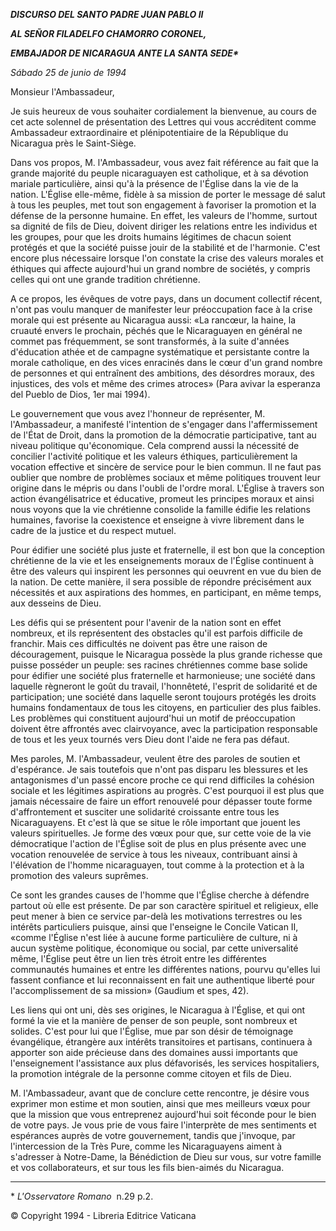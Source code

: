 ***DISCURSO DEL SANTO PADRE JUAN PABLO II***

***AL SEÑOR FILADELFO CHAMORRO CORONEL,***

***EMBAJADOR DE NICARAGUA ANTE LA SANTA SEDE\****

*Sábado 25 de junio de 1994*

Monsieur l'Ambassadeur,

Je suis heureux de vous souhaiter cordialement la bienvenue, au cours de cet acte solennel de présentation des Lettres qui vous accréditent comme Ambassadeur extraordinaire et plénipotentiaire de la République du Nicaragua près le Saint-Siège.

Dans vos propos, M. l'Ambassadeur, vous avez fait référence au fait que la grande majorité du peuple nicaraguayen est catholique, et à sa dévotion mariale particulière, ainsi qu'à la présence de l'Église dans la vie de la nation. L'Église elle-même, fidèle à sa mission de porter le message dé salut à tous les peuples, met tout son engagement à favoriser la promotion et la défense de la personne humaine. En effet, les valeurs de l'homme, surtout sa dignité de fils de Dieu, doivent diriger les relations entre les individus et les groupes, pour que les droits humains légitimes de chacun soient protégés et que la société puisse jouir de la stabilité et de l'harmonie. C'est encore plus nécessaire lorsque l'on constate la crise des valeurs morales et éthiques qui affecte aujourd'hui un grand nombre de sociétés, y compris celles qui ont une grande tradition chrétienne.

A ce propos, les évêques de votre pays, dans un document collectif récent, n'ont pas voulu manquer de manifester leur préoccupation face à la crise morale qui est présente au Nicaragua aussi: «La rancœur, la haine, la cruauté envers le prochain, péchés que le Nicaraguayen en général ne commet pas fréquemment, se sont transformés, à la suite d'années d'éducation athée et de campagne systématique et persistante contre la morale catholique, en des vices enracinés dans le cœur d'un grand nombre de personnes et qui entraînent des ambitions, des désordres moraux, des injustices, des vols et même des crimes atroces» (Para avivar la esperanza del Pueblo de Dios, 1er mai 1994).

Le gouvernement que vous avez l'honneur de représenter, M. l'Ambassadeur, a manifesté l'intention de s'engager dans l'affermissement de l'État de Droit, dans la promotion de la démocratie participative, tant au niveau politique qu'économique. Cela comprend aussi la nécessité de concilier l'activité politique et les valeurs éthiques, particulièrement la vocation effective et sincère de service pour le bien commun. Il ne faut pas oublier que nombre de problèmes sociaux et même politiques trouvent leur origine dans le mépris ou dans l'oubli de l'ordre moral. L'Église à travers son action évangélisatrice et éducative, promeut les principes moraux et ainsi nous voyons que la vie chrétienne consolide la famille édifie les relations humaines, favorise la coexistence et enseigne à vivre librement dans le cadre de la justice et du respect mutuel.

Pour édifier une société plus juste et fraternelle, il est bon que la conception chrétienne de la vie et les enseignements moraux de l'Église continuent à être des valeurs qui inspirent les personnes qui oeuvrent en vue du bien de la nation. De cette manière, il sera possible de répondre précisément aux nécessités et aux aspirations des hommes, en participant, en même temps, aux desseins de Dieu.

Les défis qui se présentent pour l'avenir de la nation sont en effet nombreux, et ils représentent des obstacles qu'il est parfois difficile de franchir. Mais ces difficultés ne doivent pas être une raison de découragement, puisque le Nicaragua possède la plus grande richesse que puisse posséder un peuple: ses racines chrétiennes comme base solide pour édifier une société plus fraternelle et harmonieuse; une société dans laquelle règneront le goût du travail, l'honnêteté, l'esprit de solidarité et de participation; une société dans laquelle seront toujours protégés les droits humains fondamentaux de tous les citoyens, en particulier des plus faibles. Les problèmes qui constituent aujourd'hui un motif de préoccupation doivent être affrontés avec clairvoyance, avec la participation responsable de tous et les yeux tournés vers Dieu dont l'aide ne fera pas défaut.

Mes paroles, M. l'Ambassadeur, veulent être des paroles de soutien et d'espérance. Je sais toutefois que n'ont pas disparu les blessures et les antagonismes d'un passé encore proche ce qui rend difficiles la cohésion sociale et les légitimes aspirations au progrès. C'est pourquoi il est plus que jamais nécessaire de faire un effort renouvelé pour dépasser toute forme d'affrontement et susciter une solidarité croissante entre tous les Nicaraguayens. Et c'est là que se situe le rôle important que jouent les valeurs spirituelles. Je forme des vœux pour que, sur cette voie de la vie démocratique l'action de l'Église soit de plus en plus présente avec une vocation renouvelée de service à tous les niveaux, contribuant ainsi à l'élévation de l'homme nicaraguayen, tout comme à la protection et à la promotion des valeurs suprêmes.

Ce sont les grandes causes de l'homme que l'Église cherche à défendre partout où elle est présente. De par son caractère spirituel et religieux, elle peut mener à bien ce service par-delà les motivations terrestres ou les intérêts particuliers puisque, ainsi que l'enseigne le Concile Vatican II, «comme l'Église n'est liée à aucune forme particulière de culture, ni à aucun système politique, économique ou social, par cette universalité même, l'Église peut être un lien très étroit entre les différentes communautés humaines et entre les différentes nations, pourvu qu'elles lui fassent confiance et lui reconnaissent en fait une authentique liberté pour l'accomplissement de sa mission» (Gaudium et spes, 42).

Les liens qui ont uni, dès ses origines, le Nicaragua à l'Église, et qui ont formé la vie et la manière de penser de son peuple, sont nombreux et solides. C'est pour lui que l'Église, mue par son désir de témoignage évangélique, étrangère aux intérêts transitoires et partisans, continuera à apporter son aide précieuse dans des domaines aussi importants que l'enseignement l'assistance aux plus défavorisés, les services hospitaliers, la promotion intégrale de la personne comme citoyen et fils de Dieu.

M. l'Ambassadeur, avant que de conclure cette rencontre, je désire vous exprimer mon estime et mon soutien, ainsi que mes meilleurs vœux pour que la mission que vous entreprenez aujourd'hui soit féconde pour le bien de votre pays. Je vous prie de vous faire l'interprète de mes sentiments et espérances auprès de votre gouvernement, tandis que j'invoque, par l'intercession de la Très Pure, comme les Nicaraguayens aiment à s'adresser à Notre-Dame, la Bénédiction de Dieu sur vous, sur votre famille et vos collaborateurs, et sur tous les fils bien-aimés du Nicaragua.

* * *

\* *L'Osservatore Romano*  n.29 p.2.

© Copyright 1994 \- Libreria Editrice Vaticana